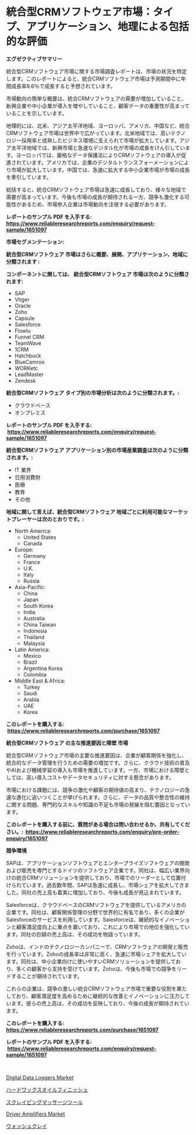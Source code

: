 <p><h1>統合型CRMソフトウェア市場：タイプ、アプリケーション、地理による包括的な評価</h1></p><p><strong>エグゼクティブサマリー</strong></p>
<p><p>統合型CRMソフトウェア市場に関する市場調査レポートは、市場の状況を特定します。このレポートによると、統合CRMソフトウェア市場は予測期間中に年間成長率8.6％で成長すると予想されています。</p><p>市場動向の簡単な概要は、統合CRMソフトウェアの需要が増加していること、新興企業や中小企業が導入を増やしていること、顧客データの重要性が高まっていることを示しています。</p><p>地理的には、北米、アジア太平洋地域、ヨーロッパ、アメリカ、中国など、統合CRMソフトウェア市場は世界中で広がっています。北米地域では、高いテクノロジー採用率と成熟したビジネス環境に支えられて市場が拡大しています。アジア太平洋地域では、新興市場と急速なデジタル化が市場の成長をけん引しています。ヨーロッパでは、厳格なデータ保護法によりCRMソフトウェアの導入が促進されています。アメリカでは、企業のデジタルトランスフォーメーションにより市場が拡大しています。中国では、急速に拡大する中小企業市場が市場の成長を牽引しています。</p><p>総括すると、統合CRMソフトウェア市場は急速に成長しており、様々な地域で需要が高まっています。今後も市場の成長が期待される一方、競争も激化する可能性があるため、市場参入企業は市場動向を注視する必要があります。</p></p>
<p><strong>レポートのサンプル PDF を入手する: <a href="https://www.reliableresearchreports.com/enquiry/request-sample/1651097">https://www.reliableresearchreports.com/enquiry/request-sample/1651097</a></strong></p>
<p><strong>市場セグメンテーション:</strong></p>
<p><strong> 統合型CRMソフトウェア 市場はさらに概要、展開、アプリケーション、地域に分類されます :</strong></p>
<p><strong>コンポーネントに関しては、 統合型CRMソフトウェア 市場は次のように分類されます: &nbsp;</strong></p>
<p><ul><li>SAP</li><li>Vtiger</li><li>Oracle</li><li>Zoho</li><li>Capsule</li><li>Salesforce</li><li>Flowlu</li><li>Funnel CRM</li><li>TeamWave</li><li>1CRM</li><li>Hatchbuck</li><li>BlueCamroo</li><li>WORKetc</li><li>LeadMaster</li><li>Zendesk</li></ul></p>
<p><strong> 統合型CRMソフトウェア タイプ別の市場分析は次のように分類されます。:</strong></p>
<p><ul><li>クラウドベース</li><li>オンプレミス</li></ul></p>
<p><strong>レポートのサンプル PDF を入手する: &nbsp;<a href="https://www.reliableresearchreports.com/enquiry/request-sample/1651097">https://www.reliableresearchreports.com/enquiry/request-sample/1651097</a></strong></p>
<p><strong> 統合型CRMソフトウェア アプリケーション別の市場産業調査は次のように分類されます。:</strong></p>
<p><ul><li>IT 業界</li><li>日用消費財</li><li>医療</li><li>教育</li><li>その他</li></ul></p>
<p><strong>地域に関して言えば、統合型CRMソフトウェア 地域ごとに利用可能なマーケットプレーヤーは次のとおりです。:</strong></p>
<p><ul>
    <li>
        North America:
        <ul>
            <li>United States</li>
            <li>Canada</li>
        </ul>
    </li>
    <li>
        Europe:
        <ul>
            <li>Germany</li>
            <li>France</li>
            <li>U.K.</li>
            <li>Italy</li>
            <li>Russia</li>
        </ul>
    </li>
    <li>
        Asia-Pacific:
        <ul>
            <li>China</li>
            <li>Japan</li>
            <li>South Korea</li>
            <li>India</li>
            <li>Australia</li>
            <li>China Taiwan</li>
            <li>Indonesia</li>
            <li>Thailand</li>
            <li>Malaysia</li>
        </ul>
    </li>
    <li>
        Latin America:
        <ul>
            <li>Mexico</li>
            <li>Brazil</li>
            <li>Argentina Korea</li>
            <li>Colombia</li>
        </ul>
    </li>
    <li>
        Middle East & Africa:
        <ul>
            <li>Turkey</li>
            <li>Saudi</li>
            <li>Arabia</li>
            <li>UAE</li>
            <li>Korea</li>
        </ul>
    </li>
    </ul></p>
<p><strong>このレポートを購入する: &nbsp;<a href="https://www.reliableresearchreports.com/purchase/1651097">https://www.reliableresearchreports.com/purchase/1651097</a></strong></p>
<p><strong>統合型CRMソフトウェア の主な推進要因と障壁 市場</strong></p>
<p><p>統合型CRMソフトウェア市場の主要な推進要因は、企業が顧客関係を強化し、統合的なデータ管理を行うための需要の増加です。さらに、クラウド技術の普及やAIおよび機械学習の導入も市場を推進しています。一方、市場における障壁としては、高い導入コストやデータセキュリティに対する懸念があります。</p><p>市場における課題には、競争の激化や顧客の期待値の高まり、テクノロジーの急速な進化に追いつくことが挙げられます。さらに、データの品質や整合性の維持に関する問題、専門的なスキルや知識の不足も市場の発展を阻む要因となっています。</p></p>
<p><strong>このレポートを購入する前に、質問がある場合は問い合わせるか、共有してください。:&nbsp; <a href="https://www.reliableresearchreports.com/enquiry/pre-order-enquiry/1651097">https://www.reliableresearchreports.com/enquiry/pre-order-enquiry/1651097</a></strong></p>
<p><strong>競争環境</strong></p>
<p><p>SAPは、アプリケーションソフトウェアとエンタープライズソフトウェアの開発および販売を専門とするドイツのソフトウェア企業です。同社は、幅広い業界向けの統合CRMソリューションを提供しており、市場でのリーダーとして位置付けられています。過去数年間、SAPは急速に成長し、市場シェアを拡大してきました。同社の売上高も着実に増加しており、今後も成長が見込まれています。</p><p>Salesforceは、クラウドベースのCRMソフトウェアを提供しているアメリカの企業です。同社は、顧客関係管理の分野で世界的に有名であり、多くの企業がSalesforceのサービスを利用しています。Salesforceは、継続的なイノベーションと顧客満足度向上に重点を置いており、これにより市場での地位を強化しています。同社の巨額の売上高は、その成功を物語っています。</p><p>Zohoは、インドのテクノロジーカンパニーで、CRMソフトウェアの開発と販売を行っています。Zohoの成長率は非常に高く、急速に市場シェアを拡大しています。同社は、中小企業向けに使いやすいCRMソリューションを提供しており、多くの顧客から支持を受けています。Zohoは、今後も市場での競争をリードすることが期待されています。</p><p>これらの企業は、競争の激しい統合CRMソフトウェア市場で重要な役割を果たしており、顧客満足度を高めるために継続的な改善とイノベーションに注力しています。彼らの売上高は、その成功を反映しており、今後の成長が期待されています。</p></p>
<p><strong>このレポートを購入する: &nbsp; <a href="https://www.reliableresearchreports.com/purchase/1651097">https://www.reliableresearchreports.com/purchase/1651097</a></strong></p>
<p><strong>レポートのサンプル PDF を入手する: &nbsp;<a href="https://www.reliableresearchreports.com/enquiry/request-sample/1651097">https://www.reliableresearchreports.com/enquiry/request-sample/1651097</a></strong><strong></strong></p>
<p>&nbsp;</p>
<p><p><a href="https://github.com/provorikovar/Market-Research-Report-List-3/blob/main/digital-data-loggers-market.md">Digital Data Loggers Market</a></p><p><a href="https://github.com/laurenreichert/Market-Research-Report-List-1/blob/main/240695610280.md">ハードワックスオイルフィニッシュ</a></p><p><a href="https://medium.com/@amarart56456/%E3%83%9E%E3%83%83%E3%82%B5%E3%83%BC%E3%82%B8%E7%94%A8%E3%82%B9%E3%82%AF%E3%83%AC%E3%82%A4%E3%83%94%E3%83%B3%E3%82%B0%E3%83%84%E3%83%BC%E3%83%AB%E5%B8%82%E5%A0%B4%E5%88%86%E6%9E%90-%E3%81%9D%E3%81%AEcagr-%E5%B8%82%E5%A0%B4%E3%82%BB%E3%82%B0%E3%83%A1%E3%83%B3%E3%83%86%E3%83%BC%E3%82%B7%E3%83%A7%E3%83%B3-%E3%81%8A%E3%82%88%E3%81%B3%E3%82%B0%E3%83%AD%E3%83%BC%E3%83%90%E3%83%AB%E7%94%A3%E6%A5%AD%E6%A6%82%E8%A6%81-a6f390f25a77">スクレイピングマッサージツール</a></p><p><a href="https://github.com/CliffMedina6/Market-Research-Report-List-4/blob/main/driver-amplifiers-market.md">Driver Amplifiers Market</a></p><p><a href="https://github.com/RodHoppe07/Market-Research-Report-List-1/blob/main/886018410281.md">ウォッシュクレイ</a></p></p>